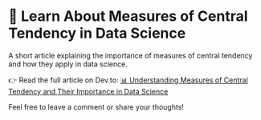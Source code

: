 # 📘 Learn About Measures of Central Tendency in Data Science

A short article explaining the importance of measures of central tendency and how they apply in data science.

👉 Read the full article on Dev.to: [📊 Understanding Measures of Central Tendency and Their Importance in Data Science]([https://dev.to/your-article-link](https://dev.to/joe_siah/understanding-measures-of-central-tendency-and-their-importance-in-data-science-242n))

Feel free to leave a comment or share your thoughts!
